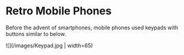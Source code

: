 # Retro Mobile Phones

Before the advent of smartphones, mobile phones used keypads with buttons similar to below.

![](/images/Keypad.jpg | width=65)

